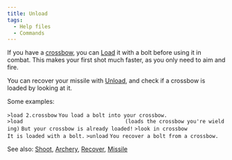 ```yaml
---
title: Unload
tags:
  - Help files
  - Commands
---
```

If you have a [crossbow](crossbow "wikilink"), you can
[Load](Load "wikilink") it with a bolt before using it in combat. This
makes your first shot much faster, as you only need to aim and fire.

You can recover your missile with [Unload](Unload "wikilink"), and check
if a crossbow is loaded by looking at it.

Some examples:

`>load 2.crossbow`
`You load a bolt into your crossbow.`
`>load                                 (loads the crossbow you're wielding)`
`But your crossbow is already loaded!`
`>look in crossbow`
`It is loaded with a bolt.`
`>unload`
`You recover a bolt from a crossbow.`

See also: [Shoot](Shoot "wikilink"), [Archery](Archery "wikilink"),
[Recover](Recover "wikilink"), [Missile](Missile "wikilink")

